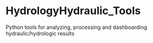 # HydrologyHydraulic_Tools
Python tools for analyzing, processing and dashboarding hydraulic/hydrologic results  
